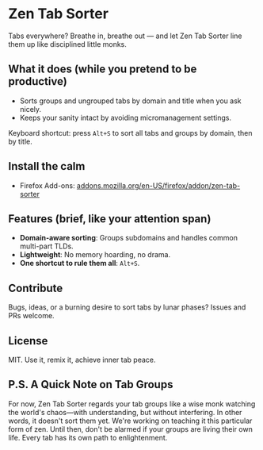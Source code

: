 # Zen Tab Sorter

Tabs everywhere? Breathe in, breathe out — and let Zen Tab Sorter line them up like disciplined little monks.

## What it does (while you pretend to be productive)

- Sorts groups and ungrouped tabs by domain and title when you ask nicely.
- Keeps your sanity intact by avoiding micromanagement settings.

Keyboard shortcut: press `Alt+S` to sort all tabs and groups by domain, then by title.

## Install the calm

- Firefox Add-ons: [addons.mozilla.org/en-US/firefox/addon/zen-tab-sorter](https://addons.mozilla.org/en-US/firefox/addon/zen-tab-sorter/)

## Features (brief, like your attention span)

- **Domain-aware sorting**: Groups subdomains and handles common multi-part TLDs.
- **Lightweight**: No memory hoarding, no drama.
- **One shortcut to rule them all**: `Alt+S`.

## Contribute

Bugs, ideas, or a burning desire to sort tabs by lunar phases? Issues and PRs welcome.

## License

MIT. Use it, remix it, achieve inner tab peace.

## P.S. A Quick Note on Tab Groups

For now, Zen Tab Sorter regards your tab groups like a wise monk watching the world's chaos—with understanding, but without interfering. In other words, it doesn't sort them yet. We're working on teaching it this particular form of zen. Until then, don't be alarmed if your groups are living their own life. Every tab has its own path to enlightenment.